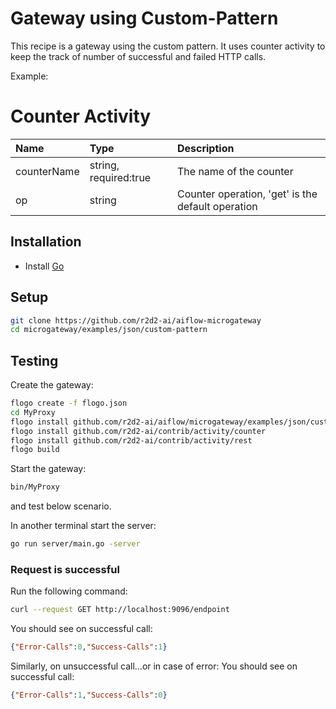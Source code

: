 # Gateway using Custom-Pattern
This recipe is a gateway using the custom pattern. It uses counter activity to keep the track of number of successful
and failed HTTP calls.

Example:
# Counter Activity
| Name        |  Type                 | Description                                       |
|:------------|:----------------------|:--------------------------------------------------|
| counterName | string, required:true | The name of the counter                           |
| op          | string                | Counter operation, 'get' is the default operation |

## Installation
* Install [Go](https://golang.org/)

## Setup
```bash
git clone https://github.com/r2d2-ai/aiflow-microgateway
cd microgateway/examples/json/custom-pattern
```

## Testing
Create the gateway:
```bash
flogo create -f flogo.json
cd MyProxy
flogo install github.com/r2d2-ai/aiflow/microgateway/examples/json/custom-pattern
flogo install github.com/r2d2-ai/contrib/activity/counter
flogo install github.com/r2d2-ai/contrib/activity/rest
flogo build
```

Start the gateway:
```bash
bin/MyProxy
```
and test below scenario.

In another terminal start the server:
```bash
go run server/main.go -server
```

### Request is successful
Run the following command:
```bash
curl --request GET http://localhost:9096/endpoint
```

You should see on successful call:
```json
{"Error-Calls":0,"Success-Calls":1}
```

Similarly, on unsuccessful call...or in case of error:
You should see on successful call:
```json
{"Error-Calls":1,"Success-Calls":0}
```
